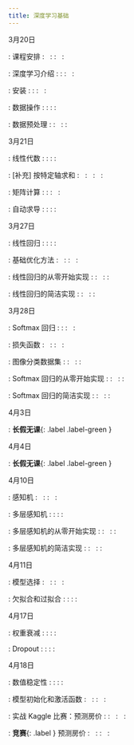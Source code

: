```yaml
---
title: 深度学习基础
---
```


3月20日

: 课程安排
  : &nbsp; 
  : [<span class="iconfont icon-KeynoteOutline"></span>](assets/pdfs/part-0_1.pdf)
  :  &nbsp; 
  : [<span style="font-size:130%"  class="iconfont icon-bilibili-fill"></span>](https://www.bilibili.com/video/BV1oX4y137bC)

: 深度学习介绍
  : [<span class="iconfont icon-xiaoshuo-copy"></span>](https://zh-v2.d2l.ai/chapter_introduction/index.html)
  : [<span class="iconfont icon-KeynoteOutline"></span>](assets/pdfs/part-0_2.pdf)
  :  &nbsp; 
  : [<span style="font-size:130%"  class="iconfont icon-bilibili-fill"></span>](https://www.bilibili.com/video/BV1J54y187f9)

: 安装
  : [<span class="iconfont icon-xiaoshuo-copy"></span>](https://zh-v2.d2l.ai/chapter_installation/index.html)
  : [<span class="iconfont icon-KeynoteOutline"></span>](assets/pdfs/part-0_3.pdf)
  :  &nbsp; 
  : [<span style="font-size:130%"  class="iconfont icon-bilibili-fill"></span>](https://www.bilibili.com/video/BV18p4y1h7Dr)

: 数据操作
  : [<span class="iconfont icon-xiaoshuo-copy"></span>](https://zh-v2.d2l.ai/chapter_preliminaries/ndarray.html)
  : [<span class="iconfont icon-KeynoteOutline"></span>](assets/pdfs/part-0_4.pdf)
  : [<span class="iconfont icon-jupyter"></span>](assets/notebooks/chapter_preliminaries/ndarray.slides.html)
  : [<span style="font-size:130%"  class="iconfont icon-bilibili-fill"></span>](https://www.bilibili.com/video/BV1CV411Y7i4)

: 数据预处理
  : [<span class="iconfont icon-xiaoshuo-copy"></span>](https://zh-v2.d2l.ai/chapter_preliminaries/pandas.html)
  : &nbsp; 
  : [<span class="iconfont icon-jupyter"></span>](assets/notebooks/chapter_preliminaries/pandas.slides.html)
  : [<span style="font-size:130%"  class="iconfont icon-bilibili-fill"></span>](https://www.bilibili.com/video/BV1CV411Y7i4?p=3)


3月21日

: 线性代数
  : [<span class="iconfont icon-xiaoshuo-copy"></span>](https://zh-v2.d2l.ai/chapter_preliminaries/linear-algebra.html)
  : [<span class="iconfont icon-KeynoteOutline"></span>](assets/pdfs/part-0_5.pdf)
  : [<span class="iconfont icon-jupyter"></span>](assets/notebooks/chapter_preliminaries/linear-algebra.slides.html)
  : [<span style="font-size:130%"  class="iconfont icon-bilibili-fill"></span>](https://www.bilibili.com/video/BV1eK4y1U7Qy)

: [补充] 按特定轴求和
  : &nbsp; 
  : &nbsp; 
  :  &nbsp; 
  : [<span style="font-size:130%"  class="iconfont icon-bilibili-fill"></span>](https://www.bilibili.com/video/BV1eK4y1U7Qy?p=3)

: 矩阵计算
  : [<span class="iconfont icon-xiaoshuo-copy"></span>](https://zh-v2.d2l.ai/chapter_preliminaries/calculus.html)
  : [<span class="iconfont icon-KeynoteOutline"></span>](assets/pdfs/part-0_6.pdf)
  :  &nbsp; 
  : [<span style="font-size:130%"  class="iconfont icon-bilibili-fill"></span>](https://www.bilibili.com/video/BV1eZ4y1w7PY)

: 自动求导
  : [<span class="iconfont icon-xiaoshuo-copy"></span>](https://zh-v2.d2l.ai/chapter_preliminaries/autograd.html)
  : [<span class="iconfont icon-KeynoteOutline"></span>](assets/pdfs/part-0_7.pdf)
  : [<span class="iconfont icon-jupyter"></span>](assets/notebooks/chapter_preliminaries/autograd.slides.html)
  : [<span style="font-size:130%"  class="iconfont icon-bilibili-fill"></span>](https://www.bilibili.com/video/BV1KA411N7Px)


3月27日

: 线性回归
  : [<span class="iconfont icon-xiaoshuo-copy"></span>](https://zh-v2.d2l.ai/chapter_linear-networks/linear-regression.html)
  : [<span class="iconfont icon-KeynoteOutline"></span>](assets/pdfs/part-0_8.pdf)
  : [<span class="iconfont icon-jupyter"></span>](assets/notebooks/chapter_linear-networks/linear-regression.slides.html)
  : [<span style="font-size:130%"  class="iconfont icon-bilibili-fill"></span>](https://www.bilibili.com/video/BV1PX4y1g7KC)

: 基础优化方法
  : &nbsp; 
  : [<span class="iconfont icon-KeynoteOutline"></span>](assets/pdfs/part-0_9.pdf)
  :  &nbsp; 
  : [<span style="font-size:130%"  class="iconfont icon-bilibili-fill"></span>](https://www.bilibili.com/video/BV1PX4y1g7KC?p=2)

: 线性回归的从零开始实现
  : [<span class="iconfont icon-xiaoshuo-copy"></span>](https://zh-v2.d2l.ai/chapter_linear-networks/linear-regression-scratch.html)
  : &nbsp; 
  : [<span class="iconfont icon-jupyter"></span>](assets/notebooks/chapter_linear-networks/linear-regression-scratch.slides.html)
  : [<span style="font-size:130%"  class="iconfont icon-bilibili-fill"></span>](https://www.bilibili.com/video/BV1PX4y1g7KC?p=3)

: 线性回归的简洁实现
  : [<span class="iconfont icon-xiaoshuo-copy"></span>](https://zh-v2.d2l.ai/chapter_linear-networks/linear-regression-concise.html)
  : &nbsp; 
  : [<span class="iconfont icon-jupyter"></span>](assets/notebooks/chapter_linear-networks/linear-regression-concise.slides.html)
  : [<span style="font-size:130%"  class="iconfont icon-bilibili-fill"></span>](https://www.bilibili.com/video/BV1PX4y1g7KC?p=4)


3月28日

: Softmax 回归
  : [<span class="iconfont icon-xiaoshuo-copy"></span>](https://zh-v2.d2l.ai/chapter_linear-networks/softmax-regression.html)
  : [<span class="iconfont icon-KeynoteOutline"></span>](assets/pdfs/part-0_10.pdf)
  :  &nbsp; 
  : [<span style="font-size:130%"  class="iconfont icon-bilibili-fill"></span>](https://www.bilibili.com/video/BV1K64y1Q7wu)

: 损失函数
  : &nbsp; 
  : [<span class="iconfont icon-KeynoteOutline"></span>](assets/pdfs/part-0_11.pdf)
  :  &nbsp; 
  : [<span style="font-size:130%"  class="iconfont icon-bilibili-fill"></span>](https://www.bilibili.com/video/BV1K64y1Q7wu?p=2)

: 图像分类数据集
  : [<span class="iconfont icon-xiaoshuo-copy"></span>](https://zh-v2.d2l.ai/chapter_linear-networks/image-classification-dataset.html)
  : &nbsp; 
  : [<span class="iconfont icon-jupyter"></span>](assets/notebooks/chapter_linear-networks/image-classification-dataset.slides.html)
  : [<span style="font-size:130%"  class="iconfont icon-bilibili-fill"></span>](https://www.bilibili.com/video/BV1K64y1Q7wu?p=3)

: Softmax 回归的从零开始实现
  : [<span class="iconfont icon-xiaoshuo-copy"></span>](https://zh-v2.d2l.ai/chapter_linear-networks/softmax-regression-scratch.html)
  : &nbsp; 
  : [<span class="iconfont icon-jupyter"></span>](assets/notebooks/chapter_linear-networks/softmax-regression-scratch.slides.html)
  : [<span style="font-size:130%"  class="iconfont icon-bilibili-fill"></span>](https://www.bilibili.com/video/BV1K64y1Q7wu?p=4)

: Softmax 回归的简洁实现
  : [<span class="iconfont icon-xiaoshuo-copy"></span>](https://zh-v2.d2l.ai/chapter_linear-networks/softmax-regression-concise.html)
  : &nbsp; 
  : [<span class="iconfont icon-jupyter"></span>](assets/notebooks/chapter_linear-networks/softmax-regression-concise.slides.html)
  : [<span style="font-size:130%"  class="iconfont icon-bilibili-fill"></span>](https://www.bilibili.com/video/BV1K64y1Q7wu?p=5)


4月3日

: **长假无课**{: .label .label-green }

4月4日

: **长假无课**{: .label .label-green }

4月10日

: 感知机
  : &nbsp; 
  : [<span class="iconfont icon-KeynoteOutline"></span>](assets/pdfs/part-0_12.pdf)
  :  &nbsp; 
  : [<span style="font-size:130%"  class="iconfont icon-bilibili-fill"></span>](https://www.bilibili.com/video/BV1hh411U7gn)

: 多层感知机
  : [<span class="iconfont icon-xiaoshuo-copy"></span>](https://zh-v2.d2l.ai/chapter_multilayer-perceptrons/mlp.html)
  : [<span class="iconfont icon-KeynoteOutline"></span>](assets/pdfs/part-0_13.pdf)
  : [<span class="iconfont icon-jupyter"></span>](assets/notebooks/chapter_multilayer-perceptrons/mlp.slides.html)
  : [<span style="font-size:130%"  class="iconfont icon-bilibili-fill"></span>](https://www.bilibili.com/video/BV1hh411U7gn?p=2)

: 多层感知机的从零开始实现
  : [<span class="iconfont icon-xiaoshuo-copy"></span>](https://zh-v2.d2l.ai/chapter_multilayer-perceptrons/mlp-scratch.html)
  : &nbsp; 
  : [<span class="iconfont icon-jupyter"></span>](assets/notebooks/chapter_multilayer-perceptrons/mlp-scratch.slides.html)
  : [<span style="font-size:130%"  class="iconfont icon-bilibili-fill"></span>](https://www.bilibili.com/video/BV1hh411U7gn?p=3)

: 多层感知机的简洁实现
  : [<span class="iconfont icon-xiaoshuo-copy"></span>](https://zh-v2.d2l.ai/chapter_multilayer-perceptrons/mlp-concise.html)
  : &nbsp; 
  : [<span class="iconfont icon-jupyter"></span>](assets/notebooks/chapter_multilayer-perceptrons/mlp-concise.slides.html)
  : [<span style="font-size:130%"  class="iconfont icon-bilibili-fill"></span>](https://www.bilibili.com/video/BV1hh411U7gn?p=3)


4月11日

: 模型选择
  : &nbsp; 
  : [<span class="iconfont icon-KeynoteOutline"></span>](assets/pdfs/part-0_14.pdf)
  :  &nbsp; 
  : [<span style="font-size:130%"  class="iconfont icon-bilibili-fill"></span>](https://www.bilibili.com/video/BV1kX4y1g7jp)

: 欠拟合和过拟合
  : [<span class="iconfont icon-xiaoshuo-copy"></span>](https://zh-v2.d2l.ai/chapter_multilayer-perceptrons/underfit-overfit.html)
  : [<span class="iconfont icon-KeynoteOutline"></span>](assets/pdfs/part-0_15.pdf)
  : [<span class="iconfont icon-jupyter"></span>](assets/notebooks/chapter_multilayer-perceptrons/underfit-overfit.slides.html)
  : [<span style="font-size:130%"  class="iconfont icon-bilibili-fill"></span>](https://www.bilibili.com/video/BV1kX4y1g7jp?p=2)


4月17日

: 权重衰减
  : [<span class="iconfont icon-xiaoshuo-copy"></span>](https://zh-v2.d2l.ai/chapter_multilayer-perceptrons/weight-decay.html)
  : [<span class="iconfont icon-KeynoteOutline"></span>](assets/pdfs/part-0_16.pdf)
  : [<span class="iconfont icon-jupyter"></span>](assets/notebooks/chapter_multilayer-perceptrons/weight-decay.slides.html)
  : [<span style="font-size:130%"  class="iconfont icon-bilibili-fill"></span>](https://www.bilibili.com/video/BV1UK4y1o7dy)

: Dropout
  : [<span class="iconfont icon-xiaoshuo-copy"></span>](https://zh-v2.d2l.ai/chapter_multilayer-perceptrons/dropout.html)
  : [<span class="iconfont icon-KeynoteOutline"></span>](assets/pdfs/part-0_17.pdf)
  : [<span class="iconfont icon-jupyter"></span>](assets/notebooks/chapter_multilayer-perceptrons/dropout.slides.html)
  : [<span style="font-size:130%"  class="iconfont icon-bilibili-fill"></span>](https://www.bilibili.com/video/BV1Y5411c7aY)


4月18日

: 数值稳定性
  : [<span class="iconfont icon-xiaoshuo-copy"></span>](https://zh-v2.d2l.ai/chapter_multilayer-perceptrons/numerical-stability-and-init.html)
  : [<span class="iconfont icon-KeynoteOutline"></span>](assets/pdfs/part-0_18.pdf)
  : [<span class="iconfont icon-jupyter"></span>](assets/notebooks/chapter_multilayer-perceptrons/numerical-stability-and-init.slides.html)
  : [<span style="font-size:130%"  class="iconfont icon-bilibili-fill"></span>](https://www.bilibili.com/video/BV1u64y1i75a)

: 模型初始化和激活函数
  : &nbsp; 
  : [<span class="iconfont icon-KeynoteOutline"></span>](assets/pdfs/part-0_19.pdf)
  :  &nbsp; 
  : [<span style="font-size:130%"  class="iconfont icon-bilibili-fill"></span>](https://www.bilibili.com/video/BV1u64y1i75a?p=2)

: 实战 Kaggle 比赛：预测房价
  : [<span class="iconfont icon-xiaoshuo-copy"></span>](https://zh-v2.d2l.ai/chapter_multilayer-perceptrons/kaggle-house-price.html)
  : &nbsp; 
  :  &nbsp; 
  : [<span style="font-size:130%"  class="iconfont icon-bilibili-fill"></span>](https://www.bilibili.com/video/BV1NK4y1P7Tu)

: **竞赛**{: .label  } 预测房价
  : &nbsp; 
  : [<span class="iconfont icon-KeynoteOutline"></span>](assets/pdfs/part-0_20.pdf)
  :  &nbsp; 
  : [<span style="font-size:130%"  class="iconfont icon-bilibili-fill"></span>](https://www.bilibili.com/video/BV1NK4y1P7Tu?p=2)

